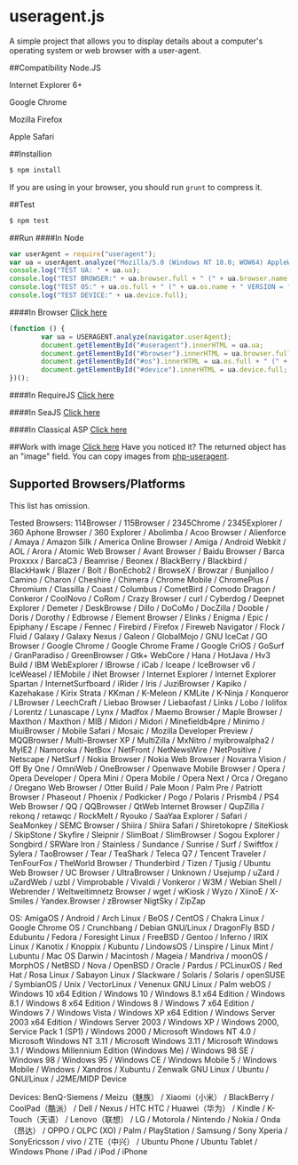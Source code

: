 useragent.js
===========
A simple project that allows you to display details about a computer's operating system or web browser with a user-agent.

##Compatibility
Node.JS

Internet Explorer 6+

Google Chrome

Mozilla Firefox

Apple Safari

##Installion
```bash
$ npm install
```
If you are using in your browser, you should run ```grunt``` to compress it.

##Test
```bash
$ npm test
```

##Run
####In Node
```javascript
var userAgent = require("useragent");
var ua = userAgent.analyze("Mozilla/5.0 (Windows NT 10.0; WOW64) AppleWebKit/537.36 (KHTML, like Gecko) Chrome/41.0.2251.0 Safari/537.36");
console.log("TEST UA: " + ua.ua);
console.log("TEST BROWSER:" + ua.browser.full + " (" + ua.browser.name + " VERSION = " + ua.browser.version + " )");
console.log("TEST OS:" + ua.os.full + " (" + ua.os.name + " VERSION = " + ua.os.version + " )");
console.log("TEST DEVICE:" + ua.device.full);
```


####In Browser
[Click here](http://zsxsoft.github.io/useragent.js/basic.html)
```javascript
(function () {
		var ua = USERAGENT.analyze(navigator.userAgent);
		document.getElementById("#useragent").innerHTML = ua.ua;
		document.getElementById("#browser").innerHTML = ua.browser.full + " (" + ua.browser.name + " VERSION = "  + ua.browser.version + " )";
		document.getElementById("#os").innerHTML = ua.os.full + " (" + ua.os.name + " VERSION = "  + ua.os.version + " )";
		document.getElementById("#device").innerHTML = ua.device.full;
})();
```

####In RequireJS
[Click here](http://zsxsoft.github.io/useragent.js/requirejs.html)

####In SeaJS
[Click here](http://zsxsoft.github.io/useragent.js/seajs.html)

####In Classical ASP
[Click here](http://zsxsoft.github.io/useragent.js/classicalasp.html)

##Work with image
[Click here](http://zsxsoft.github.io/useragent.js/withimage.html)
Have you noticed it? The returned object has an "image" field. You can copy images from [php-useragent](https://github.com/zsxsoft/php-useragent).


## Supported Browsers/Platforms

This list has omission.

Tested Browsers: 114Browser / 115Browser / 2345Chrome / 2345Explorer / 360 Aphone Browser / 360 Explorer / Abolimba / Acoo Browser / Alienforce / Amaya / Amazon Silk / America Online Browser / Amiga / Android Webkit / AOL / Arora / Atomic Web Browser / Avant Browser / Baidu Browser / Barca Proxxxx / BarcaC3 / Beamrise / Beonex / BlackBerry / Blackbird / BlackHawk / Blazer / Bolt / BonEchob2 / BrowseX / Browzar / Bunjalloo / Camino / Charon / Cheshire / Chimera / Chrome Mobile / ChromePlus / Chromium / Classilla / Coast / Columbus / CometBird / Comodo Dragon / Conkeror / CoolNovo / CoRom / Crazy Browser / curl / Cyberdog / Deepnet Explorer / Demeter / DeskBrowse / Dillo / DoCoMo / DocZilla / Dooble / Doris / Dorothy / Edbrowse / Element Browser / Elinks / Enigma / Epic / Epiphany / Escape / Fennec / Firebird / Firefox / Fireweb Navigator / Flock / Fluid / Galaxy / Galaxy Nexus / Galeon / GlobalMojo / GNU IceCat / GO Browser / Google Chrome / Google Chrome Frame / Google CriOS / GoSurf / GranParadiso / GreenBrowser / Gtk+ WebCore / Hana / HotJava / Hv3 Build / IBM WebExplorer / IBrowse / iCab / Iceape / IceBrowser v6 / IceWeasel / IEMobile / iNet Browser / Internet Explorer / Internet Explorer Spartan / InternetSurfboard / iRider / Iris / JuziBrowser / Kapiko / Kazehakase / Kirix Strata / KKman / K-Meleon / KMLite / K-Ninja / Konqueror / LBrowser / LeechCraft / Liebao Browser / Liebaofast / Links / Lobo / lolifox / Lorentz / Lunascape / Lynx / Madfox / Maemo Browser / Maple Browser / Maxthon / Maxthon / MIB / Midori / Midori / Minefieldb4pre / Minimo / MiuiBrowser / Mobile Safari / Mosaic / Mozilla Developer Preview / MQQBrowser / Multi-Browser XP / MultiZilla / MxNitro / myibrowalpha2 / MyIE2 / Namoroka / NetBox / NetFront / NetNewsWire / NetPositive / Netscape / NetSurf / Nokia Browser / Nokia Web Browser / Novarra Vision / Off By One / OmniWeb / OneBrowser / Openwave Mobile Browser / Opera / Opera Developer / Opera Mini / Opera Mobile / Opera Next / Orca / Oregano / Oregano Web Browser / Otter Build / Pale Moon / Palm Pre / Patriott Browser / Phaseout / Phoenix / Podkicker / Pogo / Polaris / Prismb4 / PS4 Web Browser / QQ / QQBrowser / QtWeb Internet Browser / QupZilla / rekonq / retawqc / RockMelt / Ryouko / SaaYaa Explorer / Safari / SeaMonkey / SEMC Browser / Shiira / Shiira Safari / Shiretokopre / SiteKiosk / SkipStone / Skyfire / Sleipnir / SlimBoat / SlimBrowser / Sogou Explorer / Songbird / SRWare Iron / Stainless / Sundance / Sunrise / Surf / Swiftfox / Sylera / TaoBrowser / Tear / TeaShark / Teleca Q7 / Tencent Traveler / TenFourFox / TheWorld Browser / Thunderbird / Tizen / Tjusig / Ubuntu Web Browser / UC Browser / UltraBrowser / Unknown / Usejump / uZard / uZardWeb / uzbl / Vimprobable / Vivaldi / Vonkeror / W3M / Webian Shell / Webrender / Weltweitimnetz Browser / wget / wKiosk / Wyzo / XiinoE / X-Smiles / Yandex.Browser / zBrowser NigtSky / ZipZap

OS: AmigaOS / Android / Arch Linux / BeOS / CentOS / Chakra Linux / Google Chrome OS / Crunchbang / Debian GNU/Linux / DragonFly BSD / Edubuntu / Fedora / Foresight Linux / FreeBSD / Gentoo / Inferno / IRIX Linux / Kanotix / Knoppix / Kubuntu / LindowsOS / Linspire / Linux Mint / Lubuntu / Mac OS Darwin / Macintosh / Mageia / Mandriva / moonOS / MorphOS / NetBSD / Nova / OpenBSD / Oracle / Pardus / PCLinuxOS / Red Hat / Rosa Linux / Sabayon Linux / Slackware / Solaris / Solaris / openSUSE / SymbianOS / Unix / VectorLinux / Venenux GNU Linux / Palm webOS / Windows 10 x64 Edition / Windows 10 / Windows 8.1 x64 Edition / Windows 8.1 / Windows 8 x64 Edition / Windows 8 / Windows 7 x64 Edition / Windows 7 / Windows Vista / Windows XP x64 Edition / Windows Server 2003 x64 Edition / Windows Server 2003 / Windows XP / Windows 2000, Service Pack 1 (SP1) / Windows 2000 / Microsoft Windows NT 4.0 / Microsoft Windows NT 3.11 / Microsoft Windows 3.11 / Microsoft Windows 3.1 / Windows Millennium Edition (Windows Me) / Windows 98 SE / Windows 98 / Windows 95 / Windows CE / Windows Mobile 5 / Windows Mobile / Windows / Xandros / Xubuntu / Zenwalk GNU Linux / Ubuntu / GNU/Linux / J2ME/MIDP Device


Devices: BenQ-Siemens / Meizu（魅族） / Xiaomi（小米） / BlackBerry / CoolPad（酷派） / Dell / Nexus / HTC HTC / Huawei（华为） / Kindle / K-Touch（天语） / Lenovo（联想） / LG / Motorola / Nintendo / Nokia / Onda（昂达） / OPPO / OLPC (XO) / Palm / PlayStation / Samsung / Sony Xperia / SonyEricsson / vivo / ZTE（中兴） / Ubuntu Phone / Ubuntu Tablet / Windows Phone / iPad / iPod / iPhone

